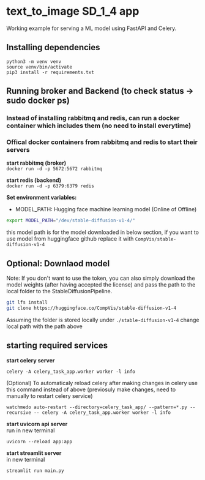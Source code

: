 # text_to_image SD_1_4 app
Working example for serving a ML model using FastAPI and Celery.

## Installing dependencies
```
python3 -m venv venv
source venv/bin/activate
pip3 install -r requirements.txt
```

## Running broker and Backend (to check status -> sudo docker ps)
### Instead of installing rabbitmq and redis, can run a docker container which includes them (no need to install everytime)
### Offical docker containers from rabbitmq and redis to start their servers

**start rabbitmq (broker)**  
`docker run -d -p 5672:5672 rabbitmq`  

**start redis (backend)**    
`docker run -d -p 6379:6379 redis`

**Set environment variables:**
* MODEL_PATH: Hugging face machine learning model (Online of Offline)

```bash
export MODEL_PATH="/dev/stable-diffusion-v1-4/"
```
this model path is for the model downloaded in below section, if you want to use model from huggingface github replace it with `CompVis/stable-diffusion-v1-4`
## Optional: Downlaod model  
Note: If you don't want to use the token, you can also simply download the model weights (after having accepted the license) and pass the path to the local folder to the StableDiffusionPipeline.

```bash
git lfs install
git clone https://huggingface.co/CompVis/stable-diffusion-v1-4
```

Assuming the folder is stored locally under `./stable-diffusion-v1-4` change local path 
with the path above


## starting required services

**start celery server**

```
celery -A celery_task_app.worker worker -l info
```  

(Optional) To automaticaly reload celery after making changes in celery use this command instead of above (previosuly make changes, need to manually to restart celery service)
```
watchmedo auto-restart --directory=celery_task_app/ --pattern=*.py --recursive -- celery -A celery_task_app.worker worker -l info 
```


**start uvicorn api server**  
run in new terminal  
```
uvicorn --reload app:app
```
**start streamlit server**  
in new terminal  
```
streamlit run main.py
```
